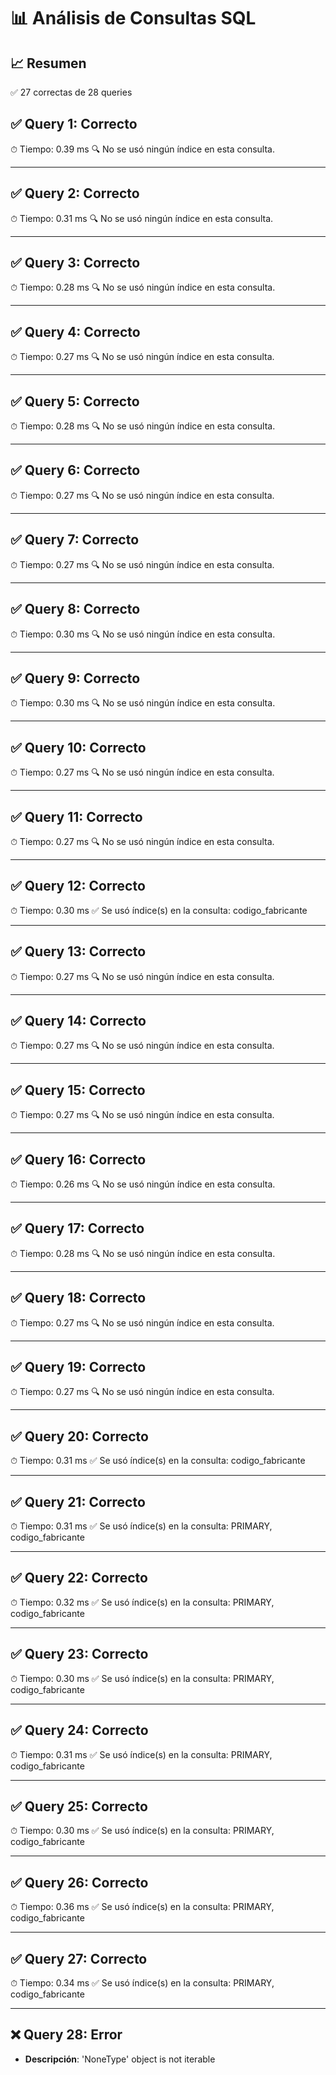# 📊 Análisis de Consultas SQL


## 📈 Resumen
✅ 27 correctas de 28 queries

## ✅ Query 1: Correcto

⏱ Tiempo: 0.39 ms
🔍 No se usó ningún índice en esta consulta.

---

## ✅ Query 2: Correcto

⏱ Tiempo: 0.31 ms
🔍 No se usó ningún índice en esta consulta.

---

## ✅ Query 3: Correcto

⏱ Tiempo: 0.28 ms
🔍 No se usó ningún índice en esta consulta.

---

## ✅ Query 4: Correcto

⏱ Tiempo: 0.27 ms
🔍 No se usó ningún índice en esta consulta.

---

## ✅ Query 5: Correcto

⏱ Tiempo: 0.28 ms
🔍 No se usó ningún índice en esta consulta.

---

## ✅ Query 6: Correcto

⏱ Tiempo: 0.27 ms
🔍 No se usó ningún índice en esta consulta.

---

## ✅ Query 7: Correcto

⏱ Tiempo: 0.27 ms
🔍 No se usó ningún índice en esta consulta.

---

## ✅ Query 8: Correcto

⏱ Tiempo: 0.30 ms
🔍 No se usó ningún índice en esta consulta.

---

## ✅ Query 9: Correcto

⏱ Tiempo: 0.30 ms
🔍 No se usó ningún índice en esta consulta.

---

## ✅ Query 10: Correcto

⏱ Tiempo: 0.27 ms
🔍 No se usó ningún índice en esta consulta.

---

## ✅ Query 11: Correcto

⏱ Tiempo: 0.27 ms
🔍 No se usó ningún índice en esta consulta.

---

## ✅ Query 12: Correcto

⏱ Tiempo: 0.30 ms
✅ Se usó índice(s) en la consulta: codigo_fabricante

---

## ✅ Query 13: Correcto

⏱ Tiempo: 0.27 ms
🔍 No se usó ningún índice en esta consulta.

---

## ✅ Query 14: Correcto

⏱ Tiempo: 0.27 ms
🔍 No se usó ningún índice en esta consulta.

---

## ✅ Query 15: Correcto

⏱ Tiempo: 0.27 ms
🔍 No se usó ningún índice en esta consulta.

---

## ✅ Query 16: Correcto

⏱ Tiempo: 0.26 ms
🔍 No se usó ningún índice en esta consulta.

---

## ✅ Query 17: Correcto

⏱ Tiempo: 0.28 ms
🔍 No se usó ningún índice en esta consulta.

---

## ✅ Query 18: Correcto

⏱ Tiempo: 0.27 ms
🔍 No se usó ningún índice en esta consulta.

---

## ✅ Query 19: Correcto

⏱ Tiempo: 0.27 ms
🔍 No se usó ningún índice en esta consulta.

---

## ✅ Query 20: Correcto

⏱ Tiempo: 0.31 ms
✅ Se usó índice(s) en la consulta: codigo_fabricante

---

## ✅ Query 21: Correcto

⏱ Tiempo: 0.31 ms
✅ Se usó índice(s) en la consulta: PRIMARY, codigo_fabricante

---

## ✅ Query 22: Correcto

⏱ Tiempo: 0.32 ms
✅ Se usó índice(s) en la consulta: PRIMARY, codigo_fabricante

---

## ✅ Query 23: Correcto

⏱ Tiempo: 0.30 ms
✅ Se usó índice(s) en la consulta: PRIMARY, codigo_fabricante

---

## ✅ Query 24: Correcto

⏱ Tiempo: 0.31 ms
✅ Se usó índice(s) en la consulta: PRIMARY, codigo_fabricante

---

## ✅ Query 25: Correcto

⏱ Tiempo: 0.30 ms
✅ Se usó índice(s) en la consulta: PRIMARY, codigo_fabricante

---

## ✅ Query 26: Correcto

⏱ Tiempo: 0.36 ms
✅ Se usó índice(s) en la consulta: PRIMARY, codigo_fabricante

---

## ✅ Query 27: Correcto

⏱ Tiempo: 0.34 ms
✅ Se usó índice(s) en la consulta: PRIMARY, codigo_fabricante

---

## ❌ Query 28: Error
- **Descripción**: 'NoneType' object is not iterable

